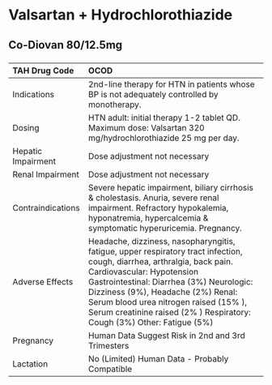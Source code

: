 # Valsartan + Hydrochlorothiazide

## Co-Diovan 80/12.5mg

##### 

| TAH Drug Code      | OCOD                                                                                                                                                                                                                                                                                                                                                      |
|:-------------------|:----------------------------------------------------------------------------------------------------------------------------------------------------------------------------------------------------------------------------------------------------------------------------------------------------------------------------------------------------------|
| Indications        | 2nd-line therapy for HTN in patients whose BP is not adequately controlled by monotherapy.                                                                                                                                                                                                                                                                |
| Dosing             | HTN adult: initial therapy 1-2 tablet QD. Maximum dose: Valsartan 320 mg/hydrochlorothiazide 25 mg per day.                                                                                                                                                                                                                                               |
| Hepatic Impairment | Dose adjustment not necessary                                                                                                                                                                                                                                                                                                                             |
| Renal Impairment   | Dose adjustment not necessary                                                                                                                                                                                                                                                                                                                             |
| Contraindications  | Severe hepatic impairment, biliary cirrhosis & cholestasis. Anuria, severe renal impairment. Refractory hypokalemia, hyponatremia, hypercalcemia & symptomatic hyperuricemia. Pregnancy.                                                                                                                                                                  |
| Adverse Effects    | Headache, dizziness, nasopharyngitis, fatigue, upper respiratory tract infection, cough, diarrhea, arthralgia, back pain. Cardiovascular: Hypotension Gastrointestinal: Diarrhea (3%) Neurologic: Dizziness (9%), Headache (2%) Renal: Serum blood urea nitrogen raised (15% ), Serum creatinine raised (2% ) Respiratory: Cough (3%) Other: Fatigue (5%) |
| Pregnancy          | Human Data Suggest Risk in 2nd and 3rd Trimesters                                                                                                                                                                                                                                                                                                         |
| Lactation          | No (Limited) Human Data - Probably Compatible                                                                                                                                                                                                                                                                                                             |

